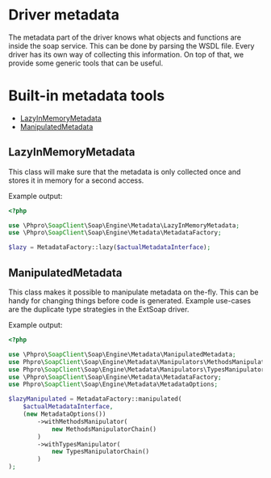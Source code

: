 # Driver metadata

The metadata part of the driver knows what objects and functions are inside the soap service.
This can be done by parsing the WSDL file.
Every driver has its own way of collecting this information.
On top of that, we provide some generic tools that can be useful.

# Built-in metadata tools

- [LazyInMemoryMetadata](#lazyinmemorymetadata)
- [ManipulatedMetadata](#manipulatedmetadata)

## LazyInMemoryMetadata

This class will make sure that the metadata is only collected once and stores it in memory for a second access.

Example output:

```php
<?php

use \Phpro\SoapClient\Soap\Engine\Metadata\LazyInMemoryMetadata;
use \Phpro\SoapClient\Soap\Engine\Metadata\MetadataFactory;

$lazy = MetadataFactory::lazy($actualMetadataInterface);
```

## ManipulatedMetadata

This class makes it possible to manipulate metadata on the-fly.
This can be handy for changing things before code is generated.
Example use-cases are the duplicate type strategies in the ExtSoap driver.

Example output:

```php
<?php

use \Phpro\SoapClient\Soap\Engine\Metadata\ManipulatedMetadata;
use Phpro\SoapClient\Soap\Engine\Metadata\Manipulators\MethodsManipulatorChain;
use Phpro\SoapClient\Soap\Engine\Metadata\Manipulators\TypesManipulatorChain;
use \Phpro\SoapClient\Soap\Engine\Metadata\MetadataFactory;
use Phpro\SoapClient\Soap\Engine\Metadata\MetadataOptions;

$lazyManipulated = MetadataFactory::manipulated(
    $actualMetadataInterface,
    (new MetadataOptions())
        ->withMethodsManipulator(
            new MethodsManipulatorChain()
        )
        ->withTypesManipulator(
            new TypesManipulatorChain()
        )
);
```
